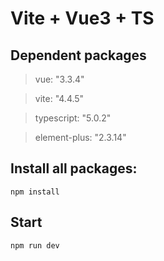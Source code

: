 # Vite + Vue3 + TS

## Dependent packages

>vue: "3.3.4"

>vite: "4.4.5"

>typescript: "5.0.2"

>element-plus: "2.3.14"

## Install all packages:
```npm install```

## Start

```npm run dev```




